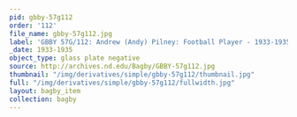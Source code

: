 ```yaml
---
pid: gbby-57g112
order: '112'
file_name: gbby-57g112.jpg
label: 'GBBY 57G/112: Andrew (Andy) Pilney: Football Player - 1933-1935'
_date: 1933-1935
object_type: glass plate negative
source: http://archives.nd.edu/Bagby/GBBY-57g112.jpg
thumbnail: "/img/derivatives/simple/gbby-57g112/thumbnail.jpg"
full: "/img/derivatives/simple/gbby-57g112/fullwidth.jpg"
layout: bagby_item
collection: bagby
---
```

